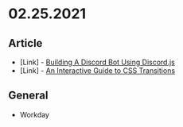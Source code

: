 # 02.25.2021

## Article

- \[Link\] - [Building A Discord Bot Using Discord.js](https://www.smashingmagazine.com/2021/02/building-discord-bot-discordjs/)
- \[Link\] - [An Interactive Guide to CSS Transitions](https://css-tricks.com/an-interactive-guide-to-css-transitions/)

## General

- Workday
